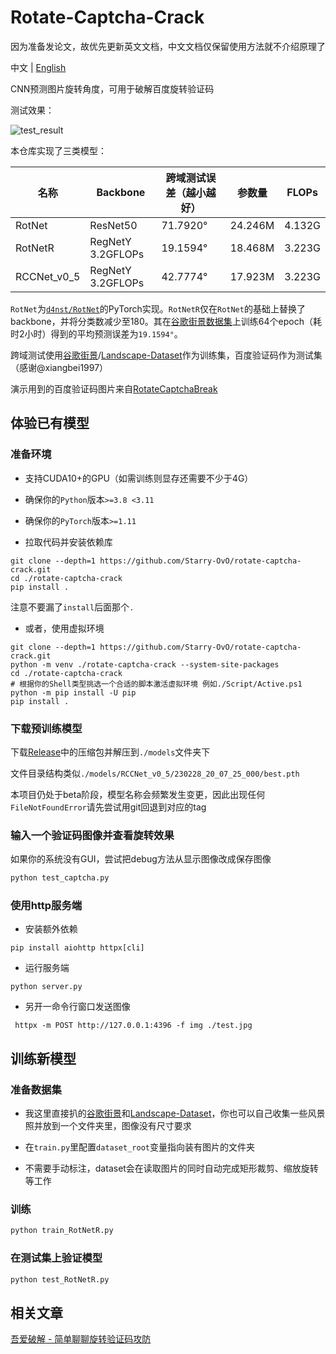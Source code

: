 # Rotate-Captcha-Crack

因为准备发论文，故优先更新英文文档，中文文档仅保留使用方法就不介绍原理了

中文 | [English](https://github.com/Starry-OvO/rotate-captcha-crack)

CNN预测图片旋转角度，可用于破解百度旋转验证码

测试效果：

![test_result](https://user-images.githubusercontent.com/48282276/224320691-a8eefd23-392b-4580-a729-7869fa237eaa.png)

本仓库实现了三类模型：

| 名称        | Backbone          | 跨域测试误差（越小越好） | 参数量  | FLOPs  |
| ----------- | ----------------- | ------------------------ | ------- | ------ |
| RotNet      | ResNet50          | 71.7920°                 | 24.246M | 4.132G |
| RotNetR     | RegNetY 3.2GFLOPs | 19.1594°                 | 18.468M | 3.223G |
| RCCNet_v0_5 | RegNetY 3.2GFLOPs | 42.7774°                 | 17.923M | 3.223G |

`RotNet`为[`d4nst/RotNet`](https://github.com/d4nst/RotNet/blob/master/train/train_street_view.py)的PyTorch实现。`RotNetR`仅在`RotNet`的基础上替换了backbone，并将分类数减少至180。其在[谷歌街景数据集](https://www.crcv.ucf.edu/data/GMCP_Geolocalization/)上训练64个epoch（耗时2小时）得到的平均预测误差为`19.1594°`。

跨域测试使用[谷歌街景](https://www.crcv.ucf.edu/data/GMCP_Geolocalization/)/[Landscape-Dataset](https://github.com/yuweiming70/Landscape-Dataset)作为训练集，百度验证码作为测试集（感谢@xiangbei1997）

演示用到的百度验证码图片来自[RotateCaptchaBreak](https://github.com/chencchen/RotateCaptchaBreak/tree/master/data/baiduCaptcha)

## 体验已有模型

### 准备环境

+ 支持CUDA10+的GPU（如需训练则显存还需要不少于4G）

+ 确保你的`Python`版本`>=3.8 <3.11`

+ 确保你的`PyTorch`版本`>=1.11`

+ 拉取代码并安装依赖库

```shell
git clone --depth=1 https://github.com/Starry-OvO/rotate-captcha-crack.git
cd ./rotate-captcha-crack
pip install .
```

注意不要漏了`install`后面那个`.`

+ 或者，使用虚拟环境

```shell
git clone --depth=1 https://github.com/Starry-OvO/rotate-captcha-crack.git
python -m venv ./rotate-captcha-crack --system-site-packages
cd ./rotate-captcha-crack
# 根据你的Shell类型挑选一个合适的脚本激活虚拟环境 例如./Script/Active.ps1
python -m pip install -U pip
pip install .
```

### 下载预训练模型

下载[Release](https://github.com/Starry-OvO/rotate-captcha-crack/releases)中的压缩包并解压到`./models`文件夹下

文件目录结构类似`./models/RCCNet_v0_5/230228_20_07_25_000/best.pth`

本项目仍处于beta阶段，模型名称会频繁发生变更，因此出现任何`FileNotFoundError`请先尝试用git回退到对应的tag

### 输入一个验证码图像并查看旋转效果

如果你的系统没有GUI，尝试把debug方法从显示图像改成保存图像

```bash
python test_captcha.py
```

### 使用http服务端

+ 安装额外依赖

```shell
pip install aiohttp httpx[cli]
```

+ 运行服务端

```shell
python server.py
```

+ 另开一命令行窗口发送图像

```shell
 httpx -m POST http://127.0.0.1:4396 -f img ./test.jpg
```

## 训练新模型

### 准备数据集

+ 我这里直接扒的[谷歌街景](https://www.crcv.ucf.edu/data/GMCP_Geolocalization/)和[Landscape-Dataset](https://github.com/yuweiming70/Landscape-Dataset)，你也可以自己收集一些风景照并放到一个文件夹里，图像没有尺寸要求

+ 在`train.py`里配置`dataset_root`变量指向装有图片的文件夹

+ 不需要手动标注，dataset会在读取图片的同时自动完成矩形裁剪、缩放旋转等工作

### 训练

```bash
python train_RotNetR.py
```

### 在测试集上验证模型

```bash
python test_RotNetR.py
```

## 相关文章

[吾爱破解 - 简单聊聊旋转验证码攻防](https://www.52pojie.cn/thread-1754224-1-1.html)
